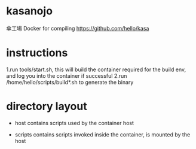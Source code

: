 # kasanojo
傘工場 Docker for compiling https://github.com/hello/kasa

# instructions
1.run tools/start.sh, this will build the container required for the build env, and log you into the container if successful
2.run /home/hello/scripts/build*.sh to generate the binary

# directory layout
* host
    contains scripts used by the container host

* scripts
    contains scripts invoked inside the container, is mounted by the host
